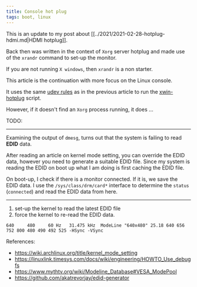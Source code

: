 ```yaml
---
title: Console hot plug
tags: boot, linux
---
```

This is an update to my post about [[../2021/2021-02-28-hotplug-hdmi.md|HDMI hotplug]].

Back then was written in the context of `Xorg` server hotplug and made use of the `xrandr`
command to set-up the monitor.

If you are not running `X windows`, then `xrandr` is a non starter.

This article is the continuation with more focus on the Linux console.

It uses the same [udev rules][udev-rules] as in the previous article to run
the [xwin-hotplug][xwin-hotplug] script.

However, if it doesn't find an `Xorg` process running, it does ...

TODO:


***

Examining the output of `dmesg`, turns out that the system is failing to read **EDID** data.

After reading an article on kernel mode setting, you can override the EDID data, however
you need to generate a suitable EDID file.  Since my system is reading the EDID on boot up
what I am doing is first caching the EDID file.

On boot-up, I check if there is a monitor connected.  If it is, we save the EDID data.  I use
the `/sys/class/drm/card*` interface to determine the `status` (`connected`) and read the
EDID data from here.

***


1. set-up the kernel to read the latest EDID file
2. force the kernel to re-read the EDID data.

```
640 	480 	60 Hz 	31.475 kHz 	ModeLine "640x480" 25.18 640 656 752 800 480 490 492 525 -HSync -VSync
```

References:

- https://wiki.archlinux.org/title/kernel_mode_setting
- https://linuxlink.timesys.com/docs/wiki/engineering/HOWTO_Use_debugfs
- https://www.mythtv.org/wiki/Modeline_Database#VESA_ModePool
- https://github.com/akatrevorjay/edid-generator

 [xwin-hotplug]: https://github.com/alejandroliu/0ink.net/blob/main/snippets/2021/xwin-hotplug/xwin-hotplug
 [edid-cache]:  https://github.com/alejandroliu/0ink.net/blob/main/snippets/2021/xwin-hotplug/edid-cache
 [udev-rules]: https://github.com/alejandroliu/0ink.net/blob/main/snippets/2021/xwin-hotplug/99-xwin-hotplug.rules
